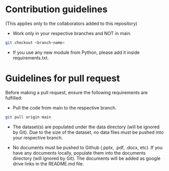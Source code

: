 # Contribution guidelines

(This applies only to the collaborators added to this repository)

- Work only in your respective branches and NOT in main.

```bash
git checkout <branch-name>
```

- If you use any new module from Python, please add it inside requirements.txt.


# Guidelines for pull request
Before making a pull request, ensure the following requirements are fulfilled:

- Pull the code from main to the respective branch.

```bash
git pull origin main
```

- The dataset(s) are populated under the data directory (will be ignored by Git). Due to the size of the dataset, no data files must be pushed into your respective branch.

- No documents must be pushed to Github (.pptx, .pdf, .docx, etc). If you have any documents locally, populate them into the documents directory (will ignored by Git). The documents will be added as google drive links in the README.md file.
